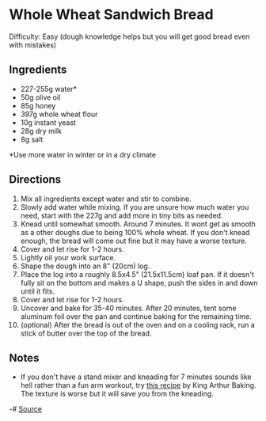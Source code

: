 # Whole Wheat Sandwich Bread

Difficulty: Easy (dough knowledge helps but you will get good bread even with mistakes)

## Ingredients

- 227-255g water*
- 50g olive oil
- 85g honey
- 397g whole wheat flour
- 10g instant yeast
- 28g dry milk
- 8g salt

*Use more water in winter or in a dry climate

## Directions

1. Mix all ingredients except water and stir to combine.
2. Slowly add water while mixing.
    If you are unsure how much water you need, start with the 227g and add more in tiny bits as needed.
3. Knead until somewhat smooth. Around 7 minutes. It wont get as smooth as a other doughs due to being 100% whole wheat.
    If you don't knead enough, the bread will come out fine but it may have a worse texture.
4. Cover and let rise for 1-2 hours.
5. Lightly oil your work surface.
6. Shape the dough into an 8" (20cm) log.
7. Place the log into a roughly 8.5x4.5" (21.5x11.5cm) loaf pan.
    If it doesn't fully sit on the bottom and makes a U shape, push the sides in and down until it fits.
8. Cover and let rise for 1-2 hours.
9. Uncover and bake for 35-40 minutes. After 20 minutes, tent some aluminum foil over the pan and continue baking for the remaining time.
10. (optional) After the bread is out of the oven and on a cooling rack, run a stick of butter over the top of the bread.

## Notes

- If you don't have a stand mixer and kneading for 7 minutes sounds like hell rather than a fun arm workout, try [this recipe](https://www.kingarthurbaking.com/recipes/no-knead-100-whole-wheat-bread-recipe) by King Arthur Baking. The texture is worse but it will save you from the kneading.


-# [Source](https://www.kingarthurbaking.com/recipes/classic-100-whole-wheat-bread-recipe)

